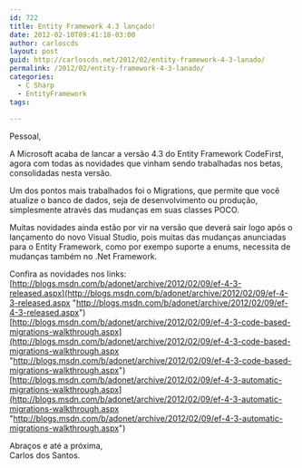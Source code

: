 ```yaml
---
id: 722
title: Entity Framework 4.3 lançado!
date: 2012-02-10T09:41:18-03:00
author: carloscds
layout: post
guid: http://carloscds.net/2012/02/entity-framework-4-3-lanado/
permalink: /2012/02/entity-framework-4-3-lanado/
categories:
  - C Sharp
  - EntityFramework
tags:
  
---
```

Pessoal,

A Microsoft acaba de lancar a versão 4.3 do Entity Framework CodeFirst, agora com todas as novidades que vinham sendo trabalhadas nos betas, consolidadas nesta versão.

Um dos pontos mais trabalhados foi o Migrations, que permite que você atualize o banco de dados, seja de desenvolvimento ou produção, simplesmente através das mudanças em suas classes POCO.

Muitas novidades ainda estão por vir na versão que deverá sair logo após o lançamento do novo Visual Studio, pois muitas das mudanças anunciadas para o Entity Framework, como por exempo suporte a enums, necessita de mudanças também no .Net Framework.

Confira as novidades nos links:  
[http://blogs.msdn.com/b/adonet/archive/2012/02/09/ef-4-3-released.aspx](http://blogs.msdn.com/b/adonet/archive/2012/02/09/ef-4-3-released.aspx "http://blogs.msdn.com/b/adonet/archive/2012/02/09/ef-4-3-released.aspx")  
[http://blogs.msdn.com/b/adonet/archive/2012/02/09/ef-4-3-code-based-migrations-walkthrough.aspx](http://blogs.msdn.com/b/adonet/archive/2012/02/09/ef-4-3-code-based-migrations-walkthrough.aspx "http://blogs.msdn.com/b/adonet/archive/2012/02/09/ef-4-3-code-based-migrations-walkthrough.aspx")  
[http://blogs.msdn.com/b/adonet/archive/2012/02/09/ef-4-3-automatic-migrations-walkthrough.aspx](http://blogs.msdn.com/b/adonet/archive/2012/02/09/ef-4-3-automatic-migrations-walkthrough.aspx "http://blogs.msdn.com/b/adonet/archive/2012/02/09/ef-4-3-automatic-migrations-walkthrough.aspx")

Abraços e até a próxima,  
Carlos dos Santos.